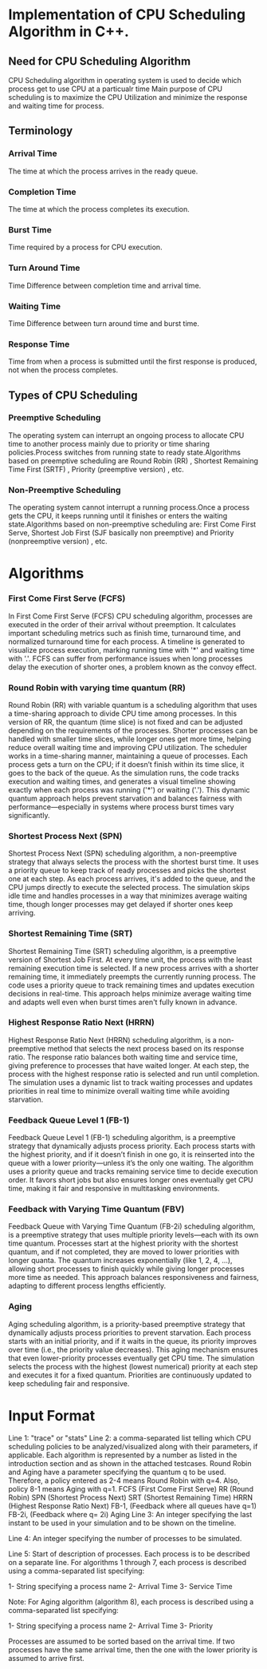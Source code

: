 # Implementation of CPU Scheduling Algorithm in C++.

## Need for CPU Scheduling Algorithm
CPU Scheduling algorithm in operating system is used to decide which process get to use CPU at a particualr time
Main purpose of CPU scheduling is to maximize the CPU Utilization and minimize the response and waiting time for process.

## Terminology 
### Arrival Time
The time at which the process arrives in the ready queue.
### Completion Time
The time at which the process completes its execution.
### Burst Time
Time required by a process for CPU execution.
### Turn Around Time
Time Difference between completion time and arrival time.
### Waiting Time
Time Difference between turn around time and burst time.
### Response Time
Time from when a process is submitted until the first response is produced, not when the process completes.

## Types of CPU Scheduling
### Preemptive Scheduling
The operating system can interrupt an ongoing process to allocate CPU time to another process mainly due to priority or time sharing policies.Process switches from running state to ready state.Algorithms based on preemptive scheduling are Round Robin (RR) , Shortest Remaining Time First (SRTF) , Priority (preemptive version) , etc.
### Non-Preemptive Scheduling
The operating system cannot interrupt a running process.Once a process gets the CPU, it keeps running until it finishes or enters the waiting state.Algorithms based on non-preemptive scheduling are: First Come First Serve, Shortest Job First (SJF basically non preemptive) and Priority (nonpreemptive version) , etc.

# Algorithms

### First Come First Serve (FCFS)
 In First Come First Serve (FCFS) CPU scheduling algorithm, processes are executed in the order of their arrival without preemption. It calculates important scheduling metrics such as finish time, turnaround time, and normalized turnaround time for each process. A timeline is generated to visualize process execution, marking running time with '*' and waiting time with '.'. FCFS can suffer from performance issues when long processes delay the execution of shorter ones, a problem known as the convoy effect.

### Round Robin with varying time quantum (RR) 
Round Robin (RR) with variable quantum is a scheduling algorithm that uses a time-sharing approach to divide CPU time among processes. In this version of RR, the quantum (time slice) is not fixed and can be adjusted depending on the requirements of the processes. Shorter processes can be handled with smaller time slices, while longer ones get more time, helping reduce overall waiting time and improving CPU utilization.
The scheduler works in a time-sharing manner, maintaining a queue of processes. Each process gets a turn on the CPU; if it doesn’t finish within its time slice, it goes to the back of the queue. As the simulation runs, the code tracks execution and waiting times, and generates a visual timeline showing exactly when each process was running ('*') or waiting ('.').
This dynamic quantum approach helps prevent starvation and balances fairness with performance—especially in systems where process burst times vary significantly.

### Shortest Process Next (SPN)
Shortest Process Next (SPN) scheduling algorithm, a non-preemptive strategy that always selects the process with the shortest burst time. It uses a priority queue to keep track of ready processes and picks the shortest one at each step. As each process arrives, it's added to the queue, and the CPU jumps directly to execute the selected process. The simulation skips idle time and handles processes in a way that minimizes average waiting time, though longer processes may get delayed if shorter ones keep arriving.

### Shortest Remaining Time (SRT)
Shortest Remaining Time (SRT) scheduling algorithm, is a preemptive version of Shortest Job First. At every time unit, the process with the least remaining execution time is selected. If a new process arrives with a shorter remaining time, it immediately preempts the currently running process. The code uses a priority queue to track remaining times and updates execution decisions in real-time. This approach helps minimize average waiting time and adapts well even when burst times aren't fully known in advance.

### Highest Response Ratio Next (HRRN)
Highest Response Ratio Next (HRRN) scheduling algorithm, is a non-preemptive method that selects the next process based on its response ratio. The response ratio balances both waiting time and service time, giving preference to processes that have waited longer. At each step, the process with the highest response ratio is selected and run until completion. The simulation uses a dynamic list to track waiting processes and updates priorities in real time to minimize overall waiting time while avoiding starvation.

### Feedback Queue Level 1 (FB-1)
Feedback Queue Level 1 (FB-1) scheduling algorithm, is a preemptive strategy that dynamically adjusts process priority. Each process starts with the highest priority, and if it doesn’t finish in one go, it is reinserted into the queue with a lower priority—unless it’s the only one waiting. The algorithm uses a priority queue and tracks remaining service time to decide execution order. It favors short jobs but also ensures longer ones eventually get CPU time, making it fair and responsive in multitasking environments.

### Feedback with Varying Time Quantum (FBV)
Feedback Queue with Varying Time Quantum (FB-2i) scheduling algorithm, is a preemptive strategy that uses multiple priority levels—each with its own time quantum. Processes start at the highest priority with the shortest quantum, and if not completed, they are moved to lower priorities with longer quanta. The quantum increases exponentially (like 1, 2, 4, ...), allowing short processes to finish quickly while giving longer processes more time as needed. This approach balances responsiveness and fairness, adapting to different process lengths efficiently.

### Aging
Aging scheduling algorithm, is a priority-based preemptive strategy that dynamically adjusts process priorities to prevent starvation. Each process starts with an initial priority, and if it waits in the queue, its priority improves over time (i.e., the priority value decreases). This aging mechanism ensures that even lower-priority processes eventually get CPU time. The simulation selects the process with the highest (lowest numerical) priority at each step and executes it for a fixed quantum. Priorities are continuously updated to keep scheduling fair and responsive.

# Input Format
Line 1: "trace" or "stats"
Line 2: a comma-separated list telling which CPU scheduling policies to be analyzed/visualized along with their parameters, if applicable. Each algorithm is represented by a number as listed in the introduction section and as shown in the attached testcases. Round Robin and Aging have a parameter specifying the quantum q to be used. Therefore, a policy entered as 2-4 means Round Robin with q=4. Also, policy 8-1 means Aging with q=1.
FCFS (First Come First Serve)
RR (Round Robin)
SPN (Shortest Process Next)
SRT (Shortest Remaining Time)
HRRN (Highest Response Ratio Next)
FB-1, (Feedback where all queues have q=1)
FB-2i, (Feedback where q= 2i)
Aging
Line 3: An integer specifying the last instant to be used in your simulation and to be shown on the timeline.

Line 4: An integer specifying the number of processes to be simulated.

Line 5: Start of description of processes. Each process is to be described on a separate line. For algorithms 1 through 7, each process is described using a comma-separated list specifying:

1- String specifying a process name
2- Arrival Time
3- Service Time

Note: For Aging algorithm (algorithm 8), each process is described using a comma-separated list specifying:

1- String specifying a process name
2- Arrival Time
3- Priority

Processes are assumed to be sorted based on the arrival time. If two processes have the same arrival time, then the one with the lower priority is assumed to arrive first.
